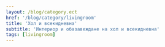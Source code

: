 ```yaml
---
layout: /blog/category.ect
href: '/blog/category/livingroom'
title: 'Хол и всекидневна'
subtitle: 'Интериор и обазавеждане на хол и всекидневна'
tags: [livingroom]
---
```

